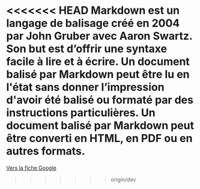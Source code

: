 <<<<<<< HEAD
Markdown est un langage de balisage créé en 2004 par John Gruber avec Aaron Swartz. Son but est d’offrir une syntaxe facile à lire et à écrire. Un document balisé par Markdown peut être lu en l'état sans donner l’impression d'avoir été balisé ou formaté par des instructions particulières. 
Un document balisé par Markdown peut être converti en HTML, en PDF ou en autres formats.
=======
[Vers la fiche Google](google.md)
>>>>>>> origin/dev
